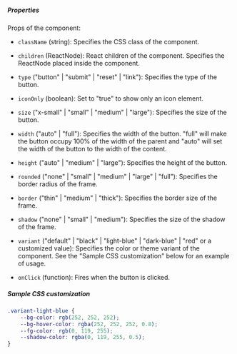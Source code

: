 ##### Properties

Props of the component:

- `className` (string): Specifies the CSS class of the component.
- `children` (ReactNode): React children of the component. Specifies the ReactNode placed inside the component.
- `type` ("button" | "submit" | "reset" | "link"): Specifies the type of the button.
- `iconOnly` (boolean): Set to "true" to show only an icon element.
- `size` ("x-small" | "small" | "medium" | "large"): Specifies the size of the button.
- `width` ("auto" | "full"): Specifies the width of the button. "full" will make the button occupy 100% of the width of the parent and "auto" will set the width of the button to the width of the content.
- `height` ("auto" | "medium" | "large"): Specifies the height of the button.
- `rounded` ("none" | "small" | "medium" | "large" | "full"): Specifies the border radius of the frame.
- `border` ("thin" | "medium" | "thick"): Specifies the border size of the frame.
- `shadow` ("none" | "small" | "medium"): Specifies the size of the shadow of the frame.

- `variant` ("default" | "black" | "light-blue" | "dark-blue" | "red" or a customized value): Specifies the color or theme variant of the component. See the "Sample CSS customization" below for an example of usage.

- `onClick` (function): Fires when the button is clicked.

##### Sample CSS customization

```css
.variant-light-blue { 
    --bg-color: rgb(252, 252, 252);
    --bg-hover-color: rgba(252, 252, 252, 0.8);
    --fg-color: rgb(0, 119, 255);
    --shadow-color: rgba(0, 119, 255, 0.5);
}
```
